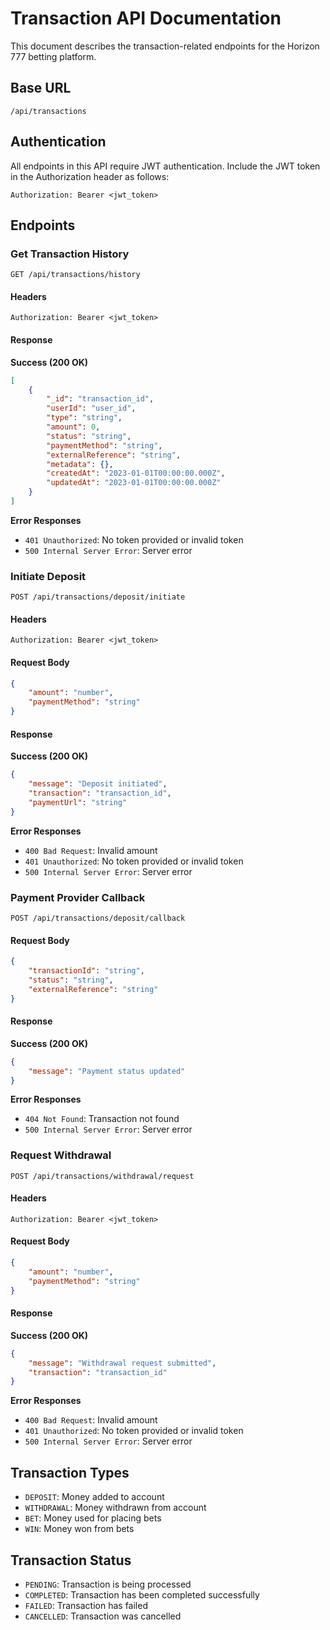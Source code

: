 # Transaction API Documentation

This document describes the transaction-related endpoints for the Horizon 777 betting platform.

## Base URL

```
/api/transactions
```

## Authentication

All endpoints in this API require JWT authentication. Include the JWT token in the Authorization header as follows:

```
Authorization: Bearer <jwt_token>
```

## Endpoints

### Get Transaction History

```http
GET /api/transactions/history
```

#### Headers

```
Authorization: Bearer <jwt_token>
```

#### Response

**Success (200 OK)**
```json
[
    {
        "_id": "transaction_id",
        "userId": "user_id",
        "type": "string",
        "amount": 0,
        "status": "string",
        "paymentMethod": "string",
        "externalReference": "string",
        "metadata": {},
        "createdAt": "2023-01-01T00:00:00.000Z",
        "updatedAt": "2023-01-01T00:00:00.000Z"
    }
]
```

**Error Responses**
- `401 Unauthorized`: No token provided or invalid token
- `500 Internal Server Error`: Server error

### Initiate Deposit

```http
POST /api/transactions/deposit/initiate
```

#### Headers

```
Authorization: Bearer <jwt_token>
```

#### Request Body

```json
{
    "amount": "number",
    "paymentMethod": "string"
}
```

#### Response

**Success (200 OK)**
```json
{
    "message": "Deposit initiated",
    "transaction": "transaction_id",
    "paymentUrl": "string"
}
```

**Error Responses**
- `400 Bad Request`: Invalid amount
- `401 Unauthorized`: No token provided or invalid token
- `500 Internal Server Error`: Server error

### Payment Provider Callback

```http
POST /api/transactions/deposit/callback
```

#### Request Body

```json
{
    "transactionId": "string",
    "status": "string",
    "externalReference": "string"
}
```

#### Response

**Success (200 OK)**
```json
{
    "message": "Payment status updated"
}
```

**Error Responses**
- `404 Not Found`: Transaction not found
- `500 Internal Server Error`: Server error

### Request Withdrawal

```http
POST /api/transactions/withdrawal/request
```

#### Headers

```
Authorization: Bearer <jwt_token>
```

#### Request Body

```json
{
    "amount": "number",
    "paymentMethod": "string"
}
```

#### Response

**Success (200 OK)**
```json
{
    "message": "Withdrawal request submitted",
    "transaction": "transaction_id"
}
```

**Error Responses**
- `400 Bad Request`: Invalid amount
- `401 Unauthorized`: No token provided or invalid token
- `500 Internal Server Error`: Server error

## Transaction Types
- `DEPOSIT`: Money added to account
- `WITHDRAWAL`: Money withdrawn from account
- `BET`: Money used for placing bets
- `WIN`: Money won from bets

## Transaction Status
- `PENDING`: Transaction is being processed
- `COMPLETED`: Transaction has been completed successfully
- `FAILED`: Transaction has failed
- `CANCELLED`: Transaction was cancelled